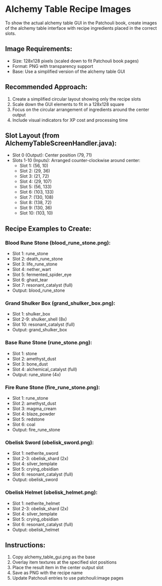 # Alchemy Table Recipe Images

To show the actual alchemy table GUI in the Patchouli book, create images of the alchemy table interface with recipe ingredients placed in the correct slots.

## Image Requirements:
- Size: 128x128 pixels (scaled down to fit Patchouli book pages)
- Format: PNG with transparency support
- Base: Use a simplified version of the alchemy table GUI

## Recommended Approach:
1. Create a simplified circular layout showing only the recipe slots
2. Scale down the GUI elements to fit in a 128x128 square
3. Focus on the circular arrangement of ingredients around the center output
4. Include visual indicators for XP cost and processing time

## Slot Layout (from AlchemyTableScreenHandler.java):
- Slot 0 (Output): Center position (79, 71)
- Slots 1-10 (Inputs): Arranged counter-clockwise around center:
  - Slot 1: (56, 10)
  - Slot 2: (29, 36) 
  - Slot 3: (21, 72)
  - Slot 4: (29, 107)
  - Slot 5: (56, 133)
  - Slot 6: (103, 133)
  - Slot 7: (130, 108)
  - Slot 8: (138, 72)
  - Slot 9: (130, 36)
  - Slot 10: (103, 10)

## Recipe Examples to Create:

### Blood Rune Stone (blood_rune_stone.png):
- Slot 1: rune_stone
- Slot 2: death_rune_stone  
- Slot 3: life_rune_stone
- Slot 4: nether_wart
- Slot 5: fermented_spider_eye
- Slot 6: ghast_tear
- Slot 7: resonant_catalyst (full)
- Output: blood_rune_stone

### Grand Shulker Box (grand_shulker_box.png):
- Slot 1: shulker_box
- Slot 2-9: shulker_shell (8x)
- Slot 10: resonant_catalyst (full)
- Output: grand_shulker_box

### Base Rune Stone (rune_stone.png):
- Slot 1: stone
- Slot 2: amethyst_dust
- Slot 3: bone_dust
- Slot 4: alchemical_catalyst (full)
- Output: rune_stone (4x)

### Fire Rune Stone (fire_rune_stone.png):
- Slot 1: rune_stone
- Slot 2: amethyst_dust
- Slot 3: magma_cream
- Slot 4: blaze_powder
- Slot 5: redstone
- Slot 6: coal
- Output: fire_rune_stone

### Obelisk Sword (obelisk_sword.png):
- Slot 1: netherite_sword
- Slot 2-3: obelisk_shard (2x)
- Slot 4: silver_template
- Slot 5: crying_obsidian
- Slot 6: resonant_catalyst (full)
- Output: obelisk_sword

### Obelisk Helmet (obelisk_helmet.png):
- Slot 1: netherite_helmet
- Slot 2-3: obelisk_shard (2x)
- Slot 4: silver_template
- Slot 5: crying_obsidian
- Slot 6: resonant_catalyst (full)
- Output: obelisk_helmet

## Instructions:
1. Copy alchemy_table_gui.png as the base
2. Overlay item textures at the specified slot positions
3. Place the result item in the center output slot
4. Save as PNG with the recipe name
5. Update Patchouli entries to use patchouli:image pages
